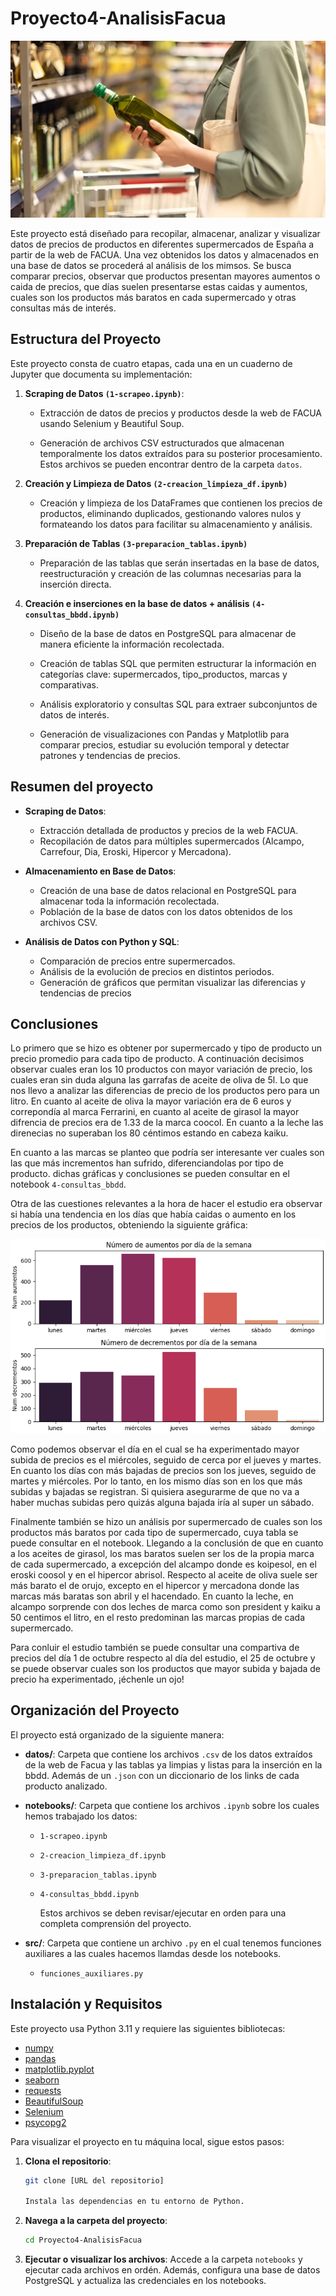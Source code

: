 # Proyecto4-AnalisisFacua

![Descripción de la imagen](imagenes/img1.jpeg)

Este proyecto está diseñado para recopilar, almacenar, analizar y visualizar datos de precios de productos en diferentes supermercados de España a partir de la web de FACUA. Una vez obtenidos los datos y almacenados en una base de datos se procederá al análisis de los mimsos. Se busca comparar precios, observar que productos presentan mayores aumentos o caida de precios, que días suelen presentarse estas caidas y aumentos, cuales son los productos más baratos en cada supermercado y otras consultas más de interés.


## Estructura del Proyecto

Este proyecto consta de cuatro etapas, cada una en un cuaderno de Jupyter que documenta su implementación:

1. **Scraping de Datos `(1-scrapeo.ipynb)`**: 

    - Extracción de datos de precios y productos desde la web de FACUA usando Selenium y Beautiful Soup.
    
    - Generación de archivos CSV estructurados que almacenan temporalmente los datos extraídos para su posterior procesamiento. Estos archivos se pueden encontrar dentro de la carpeta `datos`.

2. **Creación y Limpieza de Datos `(2-creacion_limpieza_df.ipynb)`**
    - Creación y limpieza de los DataFrames que contienen los precios de productos, eliminando duplicados, gestionando valores nulos y formateando los datos para facilitar su almacenamiento y análisis.

3. **Preparación de Tablas `(3-preparacion_tablas.ipynb)`**

    - Preparación de las tablas que serán insertadas en la base de datos, reestructuración y creación de las columnas necesarias para la inserción directa.

4. **Creación e inserciones en la base de datos + análisis `(4-consultas_bbdd.ipynb)`** 

    - Diseño de la base de datos en PostgreSQL para almacenar de manera eficiente la información recolectada.

    - Creación de tablas SQL que permiten estructurar la información en categorías clave: supermercados, tipo_productos, marcas y comparativas.

    - Análisis exploratorio y consultas SQL para extraer subconjuntos de datos de interés.

    - Generación de visualizaciones con Pandas y Matplotlib para comparar precios, estudiar su evolución temporal y detectar patrones y tendencias de precios.


## Resumen del proyecto

- **Scraping de Datos**:

    -   Extracción detallada de productos y precios de la web FACUA.
    -   Recopilación de datos para múltiples supermercados (Alcampo, Carrefour, Dia, Eroski, Hipercor y Mercadona).

-   **Almacenamiento en Base de Datos**:

    -   Creación de una base de datos relacional en PostgreSQL para almacenar toda la información recolectada.
    -   Población de la base de datos con los datos obtenidos de los archivos CSV.

-   **Análisis de Datos con Python y SQL**:

    -   Comparación de precios entre supermercados.
    -   Análisis de la evolución de precios en distintos periodos.
    -   Generación de gráficos que permitan visualizar las diferencias y tendencias de precios


## Conclusiones 

Lo primero que se hizo es obtener por supermercado y tipo de producto un precio promedio para cada tipo de producto. A continuación decisimos observar cuales eran los 10 productos con mayor variación de precio, los cuales eran sin duda alguna las garrafas de aceite de oliva de 5l. Lo que nos llevo a analizar las diferencias de precio de los productos pero para un litro. En cuanto al aceite de oliva la mayor variación era de 6 euros y correpondía  al marca Ferrarini, en cuanto al aceite de girasol la mayor difrencia de precios era de 1.33 de la marca coocol. En cuanto a la leche las direnecias no superaban los 80 céntimos estando en cabeza kaiku.

En cuanto a las marcas se planteo que podría ser interesante ver cuales son las que más incrementos han sufrido, diferenciandolas por tipo de producto. dichas gráficas y conclusiones se pueden consultar en el notebook `4-consultas_bbdd`.

Otra de las cuestiones relevantes a la hora de hacer el estudio era observar si había una tendencia en los días que había caidas o aumento en los precios de los productos, obteniendo la siguiente gráfica:

![Descripción de la imagen](imagenes/img2.png)

Como podemos observar el día en el cual se ha experimentado mayor subida de precios es el miércoles, seguido de cerca por el jueves y martes. En cuanto los días con más bajadas de precios son los jueves, seguido de martes y miércoles. Por lo tanto, en los mismo días son en los que más subidas y bajadas se registran. Si quisiera asegurarme de que no va a haber muchas subidas pero quizás alguna bajada iría al super un sábado.

Finalmente también se hizo un análisis por supermercado de cuales son los productos más baratos por cada tipo de supermercado, cuya tabla se puede consultar en el notebook. Llegando a la conclusión de que en cuanto a los aceites de girasol, los mas baratos suelen ser los de la propia marca de cada supermercado, a excepción del alcampo donde es koipesol, en el eroski coosol y en el hipercor abrisol. Respecto al aceite de oliva suele ser más barato el de orujo, excepto en el hipercor y mercadona donde las marcas más baratas son abril y el hacendado. En cuanto la leche, en alcampo sorprende con dos leches de marca como son president y kaiku a 50 centimos el litro, en el resto predominan las marcas propias de cada supermercado.

Para conluir el estudio también se puede consultar una compartiva de precios del día 1 de octubre respecto al día del estudio, el 25 de octubre y se puede observar cuales son los productos que mayor subida y bajada de precio ha experimentado, ¡échenle un ojo!


## Organización del Proyecto

El proyecto está organizado de la siguiente manera:

- **datos/**: Carpeta que contiene los archivos `.csv` de los datos extraídos de la web de Facua y las tablas ya limpias y listas para la inserción en la bbdd. Además de un `.json` con un diccionario de los links de cada producto analizado.

- **notebooks/**: Carpeta que contiene los archivos `.ipynb` sobre los cuales hemos trabajado los datos:
  - `1-scrapeo.ipynb`
  - `2-creacion_limpieza_df.ipynb`
  - `3-preparacion_tablas.ipynb`
  - `4-consultas_bbdd.ipynb`
    
    Estos archivos se deben revisar/ejecutar en orden para una completa comprensión del proyecto.

- **src/**: Carpeta que contiene un archivo `.py` en el cual tenemos funciones auxiliares a las cuales hacemos llamdas desde los notebooks.
  - `funciones_auxiliares.py`


## Instalación y Requisitos
Este proyecto usa Python 3.11 y requiere las siguientes bibliotecas:
- [numpy](https://numpy.org/doc/stable/)
- [pandas](https://pandas.pydata.org/docs/reference/frame.html)
- [matplotlib.pyplot](https://matplotlib.org/3.5.3/api/_as_gen/matplotlib.pyplot.html)
- [seaborn](https://seaborn.pydata.org/)
- [requests](https://requests.readthedocs.io/en/latest/)
- [BeautifulSoup](https://pypi.org/project/beautifulsoup4/)
- [Selenium](https://www.selenium.dev/documentation/)
- [psycopg2](https://pypi.org/project/psycopg2/)


Para visualizar el proyecto en tu máquina local, sigue estos pasos:

1. **Clona el repositorio**:
   ```bash
   git clone [URL del repositorio]

   Instala las dependencias en tu entorno de Python.
   
2. **Navega a la carpeta del proyecto**:
   ```bash
   cd Proyecto4-AnalisisFacua

2. **Ejecutar o visualizar los archivos**:
   Accede a la carpeta `notebooks` y ejecutar cada archivos en ordén. Además, configura una base de datos PostgreSQL y actualiza las credenciales en los notebooks.
